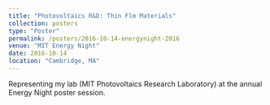 ```yaml
---
title: "Photovoltaics R&D: Thin Flm Materials"
collection: posters
type: "Poster"
permalink: /posters/2016-10-14-energynight-2016
venue: "MIT Energy Night"
date: 2016-10-14
location: "Cambridge, MA"
---
```


Representing my lab (MIT Photovoltaics Research Laboratory) at the annual Energy Night poster session.
